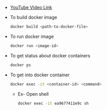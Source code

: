 - [YouTube Video Link](https://youtu.be/MPcavMyG3VE?si=zMPrUCeqXs9m3PWK)

- To build docker image

    ```sh
    docker build <path-to-docker-file>
    ```

- To run docker image

    ```sh
    docker run <image-id>
    ```

- To get status about docker containers

    ```sh
    docker ps
    ```

- To get into docker container

    ```sh
    docker exec -it <container-id> <command>
    ```

    - Ex- Open shell

        ```sh
        docker exec -it ea9677411e9c sh
        ```